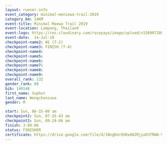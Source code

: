 ```yaml
---
layout: runner-info 
event_category: minimal-meniewa-trail-2019 
category_km: 14KM 
event-title: Minimal Maewa Trail 2019 
event-location: Lampang, Thailand 
event-logo: https://res.cloudinary.com/raceyaya/image/upload/v1569072805/logo/minimal-trail_ktnvsp.jpg 
event-date:  14-Jul-19 
checkpoint-name2: W1 (T-2) 
checkpoint-name3: FINISH (T-4) 
checkpoint-name4: 
checkpoint-name5: 
checkpoint-name6: 
checkpoint-name7: 
checkpoint-name8: 
checkpoint-name9: 
overall_rank: 132
gender_rank: 80
bib: 140148
first_name: Suphot
last_name: Wongchansuea
gender: M

start: Sun, 06-15-00 am
checkpoint2: Sun, 07-35-43 am
checkpoint3: Sun, 09-24-06 am
finish: 3-09-06
status: FINISHER
certificate: https://drive.google.com/file/d/1NngDerQVKw9AZRjyxD3fRWA-VTPAc9xL/view?usp=sharing
---
```

